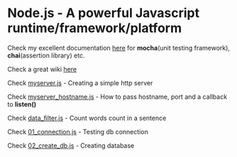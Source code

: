 # Node.js - A powerful Javascript runtime/framework/platform

Check my excellent documentation [here](./docs/unittesting.md) for **mocha**(unit testing framework), **chai**(assertion library) etc.

Check a great wiki [here](https://github.com/hygull/node-runtime/wiki)

Check [myserver.js](./examples/set1/myserver.js) - Creating a simple http server

Check [myserver_hostname.js](./examples/set1/myserver_hostname.js) - How to pass hostname, port and a callback to **listen()**

Check [data_filter.js](./examples/excellent/data_filter.js) - Count words count in a sentence

Check [01_connection.js](./examples/mysql/01_connection.js) - Testing db connection

Check [02_create_db.js](./examples/mysql/02_create_db.js) - Creating database
